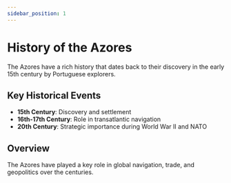 ```yaml
---
sidebar_position: 1
---
```


# History of the Azores

The Azores have a rich history that dates back to their discovery in the early 15th century by Portuguese explorers.

## Key Historical Events
- **15th Century**: Discovery and settlement
- **16th-17th Century**: Role in transatlantic navigation
- **20th Century**: Strategic importance during World War II and NATO

## Overview
The Azores have played a key role in global navigation, trade, and geopolitics over the centuries.